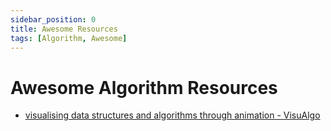 ```yaml
---
sidebar_position: 0
title: Awesome Resources
tags: [Algorithm, Awesome]
---
```


Awesome Algorithm Resources
===========================

-   [visualising data structures and algorithms through animation - VisuAlgo](https://visualgo.net/en)

<!--

<Tabs>
  <TabItem value="go" label="Go" default>

``` go
```
  </TabItem>
  <TabItem value="js" label="JavaScript">

``` js
```
  </TabItem>
  <TabItem value="ts" label="TypeScript">

``` ts
```
  </TabItem>
  <TabItem value="python" label="Python">

``` python
```
  </TabItem>
</Tabs>

-->
